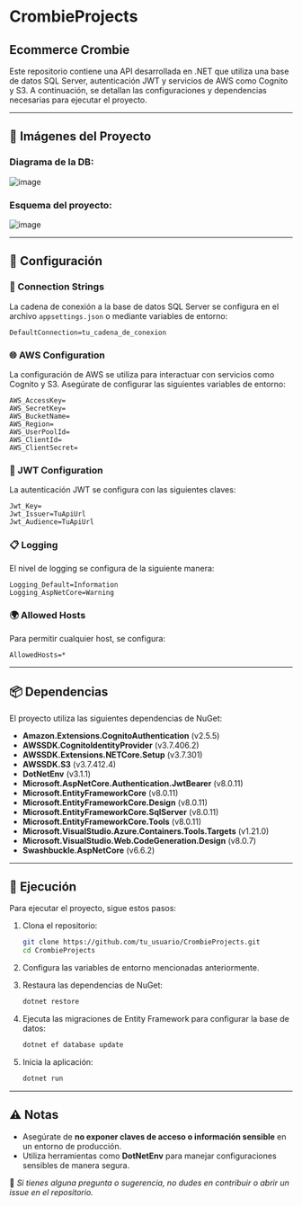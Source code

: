 # CrombieProjects

## Ecommerce Crombie

Este repositorio contiene una API desarrollada en .NET que utiliza una base de datos SQL Server, autenticación JWT y servicios de AWS como Cognito y S3. A continuación, se detallan las configuraciones y dependencias necesarias para ejecutar el proyecto.

---

## 📸 Imágenes del Proyecto

### Diagrama de la DB: 

![image](https://github.com/user-attachments/assets/12105db6-e254-4ae5-a733-fb4b26c5efcf)

### Esquema del proyecto:

![image](https://github.com/user-attachments/assets/983f91cc-d8a9-4697-8fc6-b9612b806ffd)


---

## 🔧 Configuración

### 📌 Connection Strings

La cadena de conexión a la base de datos SQL Server se configura en el archivo `appsettings.json` o mediante variables de entorno:

```plaintext
DefaultConnection=tu_cadena_de_conexion
```

### 🌐 AWS Configuration

La configuración de AWS se utiliza para interactuar con servicios como Cognito y S3. Asegúrate de configurar las siguientes variables de entorno:

```plaintext
AWS_AccessKey=
AWS_SecretKey=
AWS_BucketName=
AWS_Region=
AWS_UserPoolId=
AWS_ClientId=
AWS_ClientSecret=
```

### 🔑 JWT Configuration

La autenticación JWT se configura con las siguientes claves:

```plaintext
Jwt_Key=
Jwt_Issuer=TuApiUrl
Jwt_Audience=TuApiUrl
```

### 📋 Logging

El nivel de logging se configura de la siguiente manera:

```plaintext
Logging_Default=Information
Logging_AspNetCore=Warning
```

### 🌍 Allowed Hosts

Para permitir cualquier host, se configura:

```plaintext
AllowedHosts=*
```

---

## 📦 Dependencias

El proyecto utiliza las siguientes dependencias de NuGet:

- **Amazon.Extensions.CognitoAuthentication** (v2.5.5)
- **AWSSDK.CognitoIdentityProvider** (v3.7.406.2)
- **AWSSDK.Extensions.NETCore.Setup** (v3.7.301)
- **AWSSDK.S3** (v3.7.412.4)
- **DotNetEnv** (v3.1.1)
- **Microsoft.AspNetCore.Authentication.JwtBearer** (v8.0.11)
- **Microsoft.EntityFrameworkCore** (v8.0.11)
- **Microsoft.EntityFrameworkCore.Design** (v8.0.11)
- **Microsoft.EntityFrameworkCore.SqlServer** (v8.0.11)
- **Microsoft.EntityFrameworkCore.Tools** (v8.0.11)
- **Microsoft.VisualStudio.Azure.Containers.Tools.Targets** (v1.21.0)
- **Microsoft.VisualStudio.Web.CodeGeneration.Design** (v8.0.7)
- **Swashbuckle.AspNetCore** (v6.6.2)

---

## 🚀 Ejecución

Para ejecutar el proyecto, sigue estos pasos:

1. Clona el repositorio:

   ```bash
   git clone https://github.com/tu_usuario/CrombieProjects.git
   cd CrombieProjects
   ```

2. Configura las variables de entorno mencionadas anteriormente.

3. Restaura las dependencias de NuGet:

   ```bash
   dotnet restore
   ```

4. Ejecuta las migraciones de Entity Framework para configurar la base de datos:

   ```bash
   dotnet ef database update
   ```

5. Inicia la aplicación:

   ```bash
   dotnet run
   ```

---

## ⚠️ Notas

- Asegúrate de **no exponer claves de acceso o información sensible** en un entorno de producción.
- Utiliza herramientas como **DotNetEnv** para manejar configuraciones sensibles de manera segura.

📌 _Si tienes alguna pregunta o sugerencia, no dudes en contribuir o abrir un issue en el repositorio._

